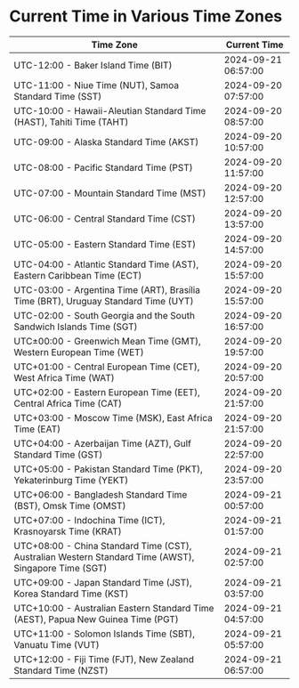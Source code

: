 # Current Time in Various Time Zones

| Time Zone | Current Time |
|-----------|--------------|
| UTC-12:00 - Baker Island Time (BIT) | 2024-09-21 06:57:00 |
| UTC-11:00 - Niue Time (NUT), Samoa Standard Time (SST) | 2024-09-20 07:57:00 |
| UTC-10:00 - Hawaii-Aleutian Standard Time (HAST), Tahiti Time (TAHT) | 2024-09-20 08:57:00 |
| UTC-09:00 - Alaska Standard Time (AKST) | 2024-09-20 10:57:00 |
| UTC-08:00 - Pacific Standard Time (PST) | 2024-09-20 11:57:00 |
| UTC-07:00 - Mountain Standard Time (MST) | 2024-09-20 12:57:00 |
| UTC-06:00 - Central Standard Time (CST) | 2024-09-20 13:57:00 |
| UTC-05:00 - Eastern Standard Time (EST) | 2024-09-20 14:57:00 |
| UTC-04:00 - Atlantic Standard Time (AST), Eastern Caribbean Time (ECT) | 2024-09-20 15:57:00 |
| UTC-03:00 - Argentina Time (ART), Brasília Time (BRT), Uruguay Standard Time (UYT) | 2024-09-20 15:57:00 |
| UTC-02:00 - South Georgia and the South Sandwich Islands Time (SGT) | 2024-09-20 16:57:00 |
| UTC±00:00 - Greenwich Mean Time (GMT), Western European Time (WET) | 2024-09-20 19:57:00 |
| UTC+01:00 - Central European Time (CET), West Africa Time (WAT) | 2024-09-20 20:57:00 |
| UTC+02:00 - Eastern European Time (EET), Central Africa Time (CAT) | 2024-09-20 21:57:00 |
| UTC+03:00 - Moscow Time (MSK), East Africa Time (EAT) | 2024-09-20 21:57:00 |
| UTC+04:00 - Azerbaijan Time (AZT), Gulf Standard Time (GST) | 2024-09-20 22:57:00 |
| UTC+05:00 - Pakistan Standard Time (PKT), Yekaterinburg Time (YEKT) | 2024-09-20 23:57:00 |
| UTC+06:00 - Bangladesh Standard Time (BST), Omsk Time (OMST) | 2024-09-21 00:57:00 |
| UTC+07:00 - Indochina Time (ICT), Krasnoyarsk Time (KRAT) | 2024-09-21 01:57:00 |
| UTC+08:00 - China Standard Time (CST), Australian Western Standard Time (AWST), Singapore Time (SGT) | 2024-09-21 02:57:00 |
| UTC+09:00 - Japan Standard Time (JST), Korea Standard Time (KST) | 2024-09-21 03:57:00 |
| UTC+10:00 - Australian Eastern Standard Time (AEST), Papua New Guinea Time (PGT) | 2024-09-21 04:57:00 |
| UTC+11:00 - Solomon Islands Time (SBT), Vanuatu Time (VUT) | 2024-09-21 05:57:00 |
| UTC+12:00 - Fiji Time (FJT), New Zealand Standard Time (NZST) | 2024-09-21 06:57:00 |
